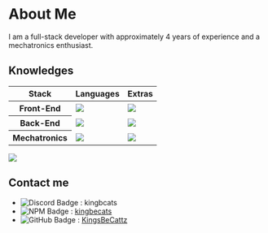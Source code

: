 # About Me 

I am a full-stack developer with approximately 4 years of experience and a mechatronics enthusiast.

## Knowledges
  <!-- <img align="right" src="https://github-readme-stats.vercel.app/api/top-langs/?username=KingsBeCattz&theme=react&count_private=true" /> -->
  <!-- <img width="330" align="right" src="https://github-readme-stats.vercel.app/api?username=KingsBeCattz&theme=react&show_icons=true&include_all_commits=true" /> -->
  
  <div>
    <table>
    <thead>
      <tr>
        <th scope="col">Stack</th>
        <th scope="col">Languages</th>
        <th scope="col">Extras</th>
      </tr>
    </thead>
    <tbody>
      <tr>
        <th scope="row">Front-End</th>
        <td><a href="https://skillicons.dev" target="_blank"><img src="https://skillicons.dev/icons?i=ts,js,css,html&perline=5" /></a></td>
        <td><a href="https://skillicons.dev" target="_blank"><img src="https://skillicons.dev/icons?i=astro,react,tailwind&perline=5" /></a></td>
      </tr>
      <tr>
        <th scope="row">Back-End</th>
        <td><a href="https://skillicons.dev" target="_blank"><img src="https://skillicons.dev/icons?i=ts,js,cpp,rust,haxe&perline=5" /></a></td>
        <td><a href="https://skillicons.dev" target="_blank"><img src="https://skillicons.dev/icons?i=express,bun,haxeflixel&perline=5" /></a></td>
      </tr>
      <tr>
        <th scope="row">Mechatronics</th>
        <td><a href="https://skillicons.dev" target="_blank"><img src="https://skillicons.dev/icons?i=cpp&perline=5" /></a></td>
        <td><a href="https://skillicons.dev" target="_blank"><img src="https://skillicons.dev/icons?i=arduino&perline=5" /></a></td>
      </tr>
    </tbody>
    </table>
  </div>

  <img align="center" src="https://github-readme-stats.vercel.app/api/wakatime?username=kingsbecats&layout=compact" />

## Contact me
- <img src="https://img.shields.io/badge/-Discord-000000?labelColor=5568f2&logo=discord&logoColor=ffffff" alt="Discord Badge"/> : kingbcats
- <img src="https://img.shields.io/badge/-NPM-000000?labelColor=cd0000&logo=npm&logoColor=ffffff" alt="NPM Badge"/> : [kingbecats](https://www.npmjs.com/~kingbecats)
- <img src="https://img.shields.io/badge/-GitHub-000000?logo=github&logoColor=ffffff" alt="GitHub Badge"/> : [KingsBeCattz](https://github.com/KingsBeCattz/)
